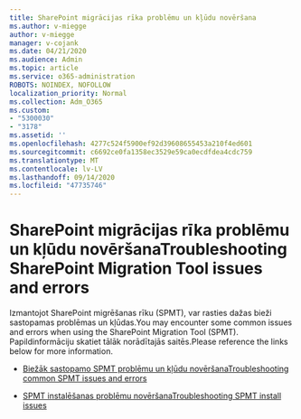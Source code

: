 ```yaml
---
title: SharePoint migrācijas rīka problēmu un kļūdu novēršana
ms.author: v-miegge
author: v-miegge
manager: v-cojank
ms.date: 04/21/2020
ms.audience: Admin
ms.topic: article
ms.service: o365-administration
ROBOTS: NOINDEX, NOFOLLOW
localization_priority: Normal
ms.collection: Adm_O365
ms.custom:
- "5300030"
- "3178"
ms.assetid: ''
ms.openlocfilehash: 4277c524f5900ef92d39608655453a210f4ed601
ms.sourcegitcommit: c6692ce0fa1358ec3529e59ca0ecdfdea4cdc759
ms.translationtype: MT
ms.contentlocale: lv-LV
ms.lasthandoff: 09/14/2020
ms.locfileid: "47735746"
---
```

# <a name="troubleshooting-sharepoint-migration-tool-issues-and-errors"></a><span data-ttu-id="6cb14-102">SharePoint migrācijas rīka problēmu un kļūdu novēršana</span><span class="sxs-lookup"><span data-stu-id="6cb14-102">Troubleshooting SharePoint Migration Tool issues and errors</span></span>

<span data-ttu-id="6cb14-103">Izmantojot SharePoint migrēšanas rīku (SPMT), var rasties dažas bieži sastopamas problēmas un kļūdas.</span><span class="sxs-lookup"><span data-stu-id="6cb14-103">You may encounter some common issues and errors when using the SharePoint Migration Tool (SPMT).</span></span> <span data-ttu-id="6cb14-104">Papildinformāciju skatiet tālāk norādītajās saitēs.</span><span class="sxs-lookup"><span data-stu-id="6cb14-104">Please reference the links below for more information.</span></span>

- [<span data-ttu-id="6cb14-105">Biežāk sastopamo SPMT problēmu un kļūdu novēršana</span><span class="sxs-lookup"><span data-stu-id="6cb14-105">Troubleshooting common SPMT issues and errors</span></span>](https://docs.microsoft.com/sharepointmigration/troubleshooting-common-spmt-issues)

- [<span data-ttu-id="6cb14-106">SPMT instalēšanas problēmu novēršana</span><span class="sxs-lookup"><span data-stu-id="6cb14-106">Troubleshooting SPMT install issues</span></span>](https://docs.microsoft.com/sharepointmigration/spmt-install-issues)
